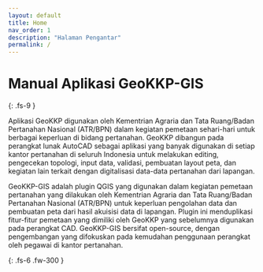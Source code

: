 ```yaml
---
layout: default
title: Home
nav_order: 1
description: "Halaman Pengantar"
permalink: /
---
```


# Manual Aplikasi GeoKKP-GIS
{: .fs-9 }

Aplikasi GeoKKP digunakan oleh Kementrian Agraria dan Tata Ruang/Badan Pertanahan Nasional (ATR/BPN) dalam kegiatan pemetaan sehari-hari untuk berbagai keperluan di bidang pertanahan. GeoKKP dibangun pada perangkat lunak AutoCAD sebagai aplikasi yang banyak digunakan di setiap kantor pertanahan di seluruh Indonesia untuk melakukan editing, pengecekan topologi, input data, validasi, pembuatan layout peta, dan kegiatan lain terkait dengan digitalisasi data-data pertanahan dari lapangan.

GeoKKP-GIS adalah plugin QGIS yang digunakan dalam kegiatan pemetaan pertanahan yang dilakukan oleh Kementrian Agraria dan Tata Ruang/Badan Pertanahan Nasional (ATR/BPN) untuk keperluan pengolahan data dan pembuatan peta dari hasil akuisisi data di lapangan. Plugin ini menduplikasi fitur-fitur pemetaan yang dimiliki oleh GeoKKP yang sebelumnya digunakan pada perangkat CAD. GeoKKP-GIS bersifat open-source, dengan pengembangan yang difokuskan pada kemudahan penggunaan perangkat oleh pegawai di kantor pertanahan. 

{: .fs-6 .fw-300 }


